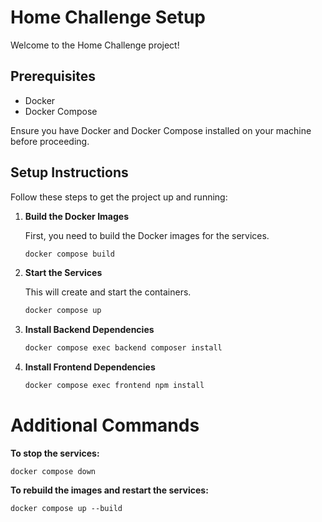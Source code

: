 # Home Challenge Setup

Welcome to the Home Challenge project!

## Prerequisites

- Docker
- Docker Compose

Ensure you have Docker and Docker Compose installed on your machine before proceeding.

## Setup Instructions

Follow these steps to get the project up and running:

1. **Build the Docker Images**

   First, you need to build the Docker images for the services.

   ```sh
   docker compose build
   ```

2. **Start the Services**
    
    This will create and start the containers.

    ```sh
    docker compose up
    ```

3. **Install Backend Dependencies**

    ```sh
    docker compose exec backend composer install
    ```

4. **Install Frontend Dependencies**

    ```sh
    docker compose exec frontend npm install
    ```

# Additional Commands

   **To stop the services:**
    
    docker compose down

   **To rebuild the images and restart the services:**

    docker compose up --build

